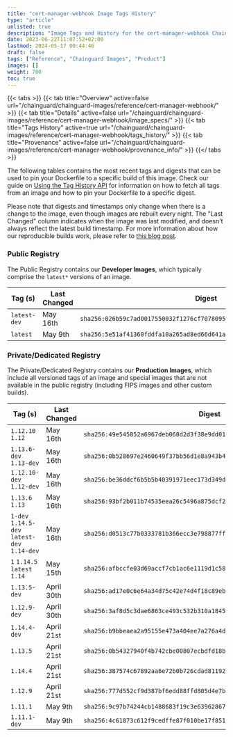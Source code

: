 ```yaml
---
title: "cert-manager-webhook Image Tags History"
type: "article"
unlisted: true
description: "Image Tags and History for the cert-manager-webhook Chainguard Image"
date: 2023-06-22T11:07:52+02:00
lastmod: 2024-05-17 00:44:46
draft: false
tags: ["Reference", "Chainguard Images", "Product"]
images: []
weight: 700
toc: true
---
```


{{< tabs >}}
{{< tab title="Overview" active=false url="/chainguard/chainguard-images/reference/cert-manager-webhook/" >}}
{{< tab title="Details" active=false url="/chainguard/chainguard-images/reference/cert-manager-webhook/image_specs/" >}}
{{< tab title="Tags History" active=true url="/chainguard/chainguard-images/reference/cert-manager-webhook/tags_history/" >}}
{{< tab title="Provenance" active=false url="/chainguard/chainguard-images/reference/cert-manager-webhook/provenance_info/" >}}
{{</ tabs >}}

The following tables contains the most recent tags and digests that can be used to pin your Dockerfile to a specific build of this image. Check our guide on [Using the Tag History API](/chainguard/chainguard-images/using-the-tag-history-api/) for information on how to fetch all tags from an image and how to pin your Dockerfile to a specific digest.

Please note that digests and timestamps only change when there is a change to the image, even though images are rebuilt every night. The "Last Changed" column indicates when the image was last modified, and doesn't always reflect the latest build timestamp. For more information about how our reproducible builds work, please refer to [this blog post](https://www.chainguard.dev/unchained/reproducing-chainguards-reproducible-image-builds).

### Public Registry
The Public Registry contains our **Developer Images**, which typically comprise the `latest*` versions of an image.

| Tag (s)       | Last Changed | Digest                                                                    |
|---------------|--------------|---------------------------------------------------------------------------|
|  `latest-dev` | May 16th     | `sha256:026b59c7ad0017550032f1276cf70780950523a91605eb0be60d9603e27223e2` |
|  `latest`     | May 9th      | `sha256:5e51af41360fddfa10a265ad8ed66d641ad0599e7d49858845d4388c36e759a6` |


### Private/Dedicated Registry
The Private/Dedicated Registry contains our **Production Images**, which include all versioned tags of an image and special images that are not available in the public registry (including FIPS images and other custom builds).

| Tag (s)                                       | Last Changed | Digest                                                                    |
|-----------------------------------------------|--------------|---------------------------------------------------------------------------|
|  `1.12.10` `1.12`                             | May 16th     | `sha256:49e545852a6967deb068d2d3f38e9dd0125d23b248d456be420c6f568a1c5876` |
|  `1.13.6-dev` `1.13-dev`                      | May 16th     | `sha256:0b528697e2460649f37bb56d1e8a943b4cfe73d6a7058e71ee740a202281f334` |
|  `1.12.10-dev` `1.12-dev`                     | May 16th     | `sha256:be36ddcf6b5b5b40391971eec173d349d49cbed217610871920c95e8781b5892` |
|  `1.13.6` `1.13`                              | May 16th     | `sha256:93bf2b011b74535eea26c5496a875dcf238885c8ce49d74acd5ea15464a94cde` |
|  `1-dev` `1.14.5-dev` `latest-dev` `1.14-dev` | May 16th     | `sha256:d0513c77b0333781b366ecc3e798877ffba2afccb343427f3d5e3de12988b44f` |
|  `1` `1.14.5` `latest` `1.14`                 | May 15th     | `sha256:afbccfe03d69accf7cb1ac6e1119d1c58be03da07595fc31b8e4e6ccf15c42a2` |
|  `1.13.5-dev`                                 | April 30th   | `sha256:ad17e0c6e64a34d75c42e74d4f18c89ebda738cab6362636bedb40e14da3c9b2` |
|  `1.12.9-dev`                                 | April 30th   | `sha256:3af8d5c3dae6863ce493c532b310a1845d7e4bc6657081494011b5181ecbcef2` |
|  `1.14.4-dev`                                 | April 21st   | `sha256:b9bbeaea2a95155e473a404ee7a276a4d99d6461058441f0c6184271e0d95d63` |
|  `1.13.5`                                     | April 21st   | `sha256:0b54327940f4b742cbe00807ecbdfd18b7d317dbba2a4d8c5656bd7353aeefaa` |
|  `1.14.4`                                     | April 21st   | `sha256:387574c67892aa6e72b0b726cdad81192eede7f849b6019e67a4635f3c19dac1` |
|  `1.12.9`                                     | April 21st   | `sha256:777d552cf9d387bf6edd88ffd805d4e7b923935b6ac7617a10ffbd52978de7e8` |
|  `1.11.1`                                     | May 9th      | `sha256:9c97b74244cb1488683f19c3e639628674575ad2c0e6c6f13aad5e6d86e4a5e4` |
|  `1.11.1-dev`                                 | May 9th      | `sha256:4c61873c612f9cedffe87f010be17f8514abf790c89c5e0be656d2f5014f4999` |

